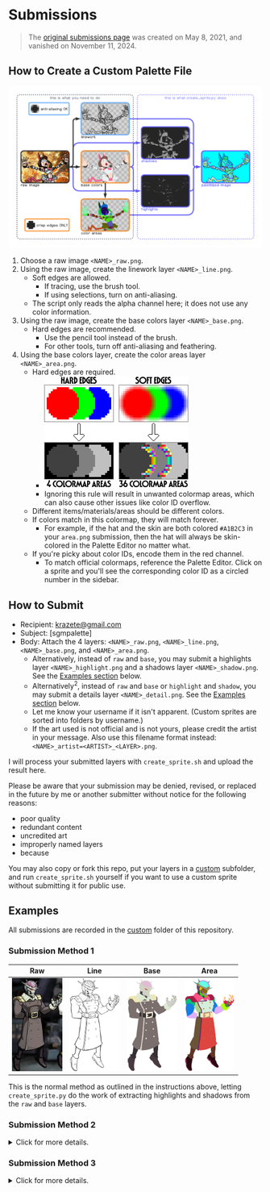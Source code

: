 # Submissions

> The [original submissions page](https://forum.skullgirlsmobile.com/threads/17533) was created on May 8, 2021, and vanished on November 11, 2024.

## How to Create a Custom Palette File

![Palette File Pipeline](sample/create_sprite.png)

1. Choose a raw image `<NAME>_raw.png`.
2. Using the raw image, create the linework layer `<NAME>_line.png`.
   - Soft edges are allowed.
     - If tracing, use the brush tool.
     - If using selections, turn on anti-aliasing.
   - The script only reads the alpha channel here; it does not use any color information.
3. Using the raw image, create the base colors layer `<NAME>_base.png`.
   - Hard edges are recommended.
     - Use the pencil tool instead of the brush.
     - For other tools, turn off anti-aliasing and feathering.
4. Using the base colors layer, create the color areas layer `<NAME>_area.png`.
   - Hard edges are required.
     - ![Edge Example](sample/edges.png)
     - Ignoring this rule will result in unwanted colormap areas, which can also cause other issues like color ID overflow.
   - Different items/materials/areas should be different colors.
   - If colors match in this colormap, they will match forever.
     - For example, if the hat and the skin are both colored `#A1B2C3` in your `area.png` submission, then the hat will always be skin-colored in the Palette Editor no matter what.
   - If you're picky about color IDs, encode them in the red channel.
     - To match official colormaps, reference the Palette Editor. Click on a sprite and you'll see the corresponding color ID as a circled number in the sidebar.

## How to Submit

- Recipient: [krazete@gmail.com](mailto:krazete@gmail.com?subject=%5Bsgmpalette%5D)
- Subject: [sgmpalette]
- Body: Attach the 4 layers: `<NAME>_raw.png`, `<NAME>_line.png`, `<NAME>_base.png`, and `<NAME>_area.png`.
  - Alternatively, instead of `raw` and `base`, you may submit a highlights layer `<NAME>_highlight.png` and a shadows layer `<NAME>_shadow.png`. See the [Examples section](#submission-method-2) below.
  - Alternatively<sup>2</sup>, instead of `raw` and `base` or `highlight` and `shadow`, you may submit a details layer `<NAME>_detail.png`. See the [Examples section](#submission-method-3) below.
  - Let me know your username if it isn't apparent. (Custom sprites are sorted into folders by username.)
  - If the art used is not official and is not yours, please credit the artist in your message. Also use this filename format instead: `<NAME>_artist=<ARTIST>_<LAYER>.png`.

I will process your submitted layers with `create_sprite.sh` and upload the result here.

Please be aware that your submission may be denied, revised, or replaced in the future by me or another submitter without notice for the following reasons:
- poor quality
- redundant content
- uncredited art
- improperly named layers
- because

You may also copy or fork this repo, put your layers in a [custom](custom) subfolder, and run `create_sprite.sh` yourself if you want to use a custom sprite without submitting it for public use.

## Examples

All submissions are recorded in the [custom](custom) folder of this repository.

### Submission Method 1

|Raw|Line|Base|Area|
|-|-|-|-|
|<img src="custom/yixtu_qu/BrainDrain_Raw.png" width="100" alt="Raw Layer">|<img src="custom/yixtu_qu/Braindrain_Line.png" width="100" alt="Line Layer">|<img src="custom/yixtu_qu/Braindrain_Base.png" width="100" alt="Base Layer">|<img src="custom/yixtu_qu/Braindrain_Area.png" width="100" alt="Area Layer">|

This is the normal method as outlined in the instructions above, letting `create_sprite.py` do the work of extracting highlights and shadows from the `raw` and `base` layers.

### Submission Method 2

<details>
<summary>Click for more details.</summary>

|Highlight|Shadow|Line|Area|
|-|-|-|-|
|<img src="custom/gushen/Annie_redo_highlight.png" width="100" alt="Highlight Layer">|<img src="custom/gushen/Annie_redo_shadow.png" width="100" alt="Shadow Layer">|<img src="custom/gushen/Annie_redo_line.png" width="100" alt="Line Layer">|<img src="custom/gushen/Annie_redo_area.png" width="100" alt="Area Layer">|

> This example in particular takes the extra step of encoding the official colormap into the area layer.  
> This isn't necessary; the area layer can be as colorful as the other submission methods if desired.

Here, the `highlight` and `shadow` layers are created by subtracting the `base` layer from the `raw` layer and vice versa respectively.  
Brightness and contrast can then be adjusted as desired to create more pronounced details in the resulting sprite.
</details>

### Submission Method 3

<details>
<summary>Click for more details.</summary>

|Detail|Line|Area|
|-|-|-|
|<img src="custom/lyu_mawo/Mechvalentine_detail.png" width="100" alt="Detail Layer">|<img src="custom/lyu_mawo/Mechvalentine_line.png" width="100" alt="Line Layer">|<img src="custom/lyu_mawo/Mechvalentine_area.png" width="100" alt="Area Layer">|

This method is recommended when creating shadows and highlights from scratch (rather than differencing `raw` and `base` layers).  
If submitting this way, you must use a base gray of `#CCCCCC` or `RGB(204, 204, 204)`.

This method is also useful for sprites with luminous parts since translucency is treated differently.

> E.g. Parasoul's tears, Fukua's orbs, Robo-Fortune's beams, explosions, fire, etc.

Luminous areas have a floor of `#646464` or `RGB(100, 100, 100)`. Anything darker than this will be completely transparent.

The detail layer of Parasoul's official Napalm Trigger sprite demonstrates both the base gray and the luminous floor:

|Palettized Sprite|Red Channel|Green Channel|Blue Channel|
|-|-|-|-|
|<img src="sprite/Parasoul_SM9_NapalmTrigger.png" width="100" alt="Palettized Sprite">|<img src="sample/Parasoul_SM9_NapalmTrigger_Red.png" width="100" alt="Red Channel">|<img src="sample/Parasoul_SM9_NapalmTrigger_Green.png" width="100" alt="Green Channel">|<img src="sample/Parasoul_SM9_NapalmTrigger_Blue.png" width="100" alt="Blue Channel">|
|(ignore this)|(ignore this)|(ignore this)|This is the `detail` layer.|
</details>
